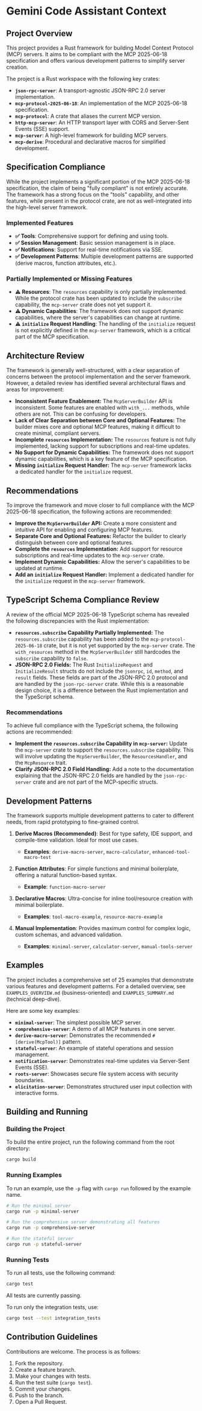 # Gemini Code Assistant Context

## Project Overview

This project provides a Rust framework for building Model Context Protocol (MCP) servers. It aims to be compliant with the MCP 2025-06-18 specification and offers various development patterns to simplify server creation.

The project is a Rust workspace with the following key crates:

*   **`json-rpc-server`**: A transport-agnostic JSON-RPC 2.0 server implementation.
*   **`mcp-protocol-2025-06-18`**: An implementation of the MCP 2025-06-18 specification.
*   **`mcp-protocol`**: A crate that aliases the current MCP version.
*   **`http-mcp-server`**: An HTTP transport layer with CORS and Server-Sent Events (SSE) support.
*   **`mcp-server`**: A high-level framework for building MCP servers.
*   **`mcp-derive`**: Procedural and declarative macros for simplified development.

## Specification Compliance

While the project implements a significant portion of the MCP 2025-06-18 specification, the claim of being "fully compliant" is not entirely accurate. The framework has a strong focus on the "tools" capability, and other features, while present in the protocol crate, are not as well-integrated into the high-level server framework.

### Implemented Features
- **✅ Tools**: Comprehensive support for defining and using tools.
- **✅ Session Management**: Basic session management is in place.
- **✅ Notifications**: Support for real-time notifications via SSE.
- **✅ Development Patterns**: Multiple development patterns are supported (derive macros, function attributes, etc.).

### Partially Implemented or Missing Features
- **⚠️ Resources**: The `resources` capability is only partially implemented. While the protocol crate has been updated to include the `subscribe` capability, the `mcp-server` crate does not yet support it.
- **⚠️ Dynamic Capabilities**: The framework does not support dynamic capabilities, where the server's capabilities can change at runtime.
- **⚠️ `initialize` Request Handling**: The handling of the `initialize` request is not explicitly defined in the `mcp-server` framework, which is a critical part of the MCP specification.

## Architecture Review

The framework is generally well-structured, with a clear separation of concerns between the protocol implementation and the server framework. However, a detailed review has identified several architectural flaws and areas for improvement:

*   **Inconsistent Feature Enablement:** The `McpServerBuilder` API is inconsistent. Some features are enabled with `with_...` methods, while others are not. This can be confusing for developers.
*   **Lack of Clear Separation between Core and Optional Features:** The builder mixes core and optional MCP features, making it difficult to create minimal, compliant servers.
*   **Incomplete `resources` Implementation:** The `resources` feature is not fully implemented, lacking support for subscriptions and real-time updates.
*   **No Support for Dynamic Capabilities:** The framework does not support dynamic capabilities, which is a key feature of the MCP specification.
*   **Missing `initialize` Request Handler:** The `mcp-server` framework lacks a dedicated handler for the `initialize` request.

## Recommendations

To improve the framework and move closer to full compliance with the MCP 2025-06-18 specification, the following actions are recommended:

*   **Improve the `McpServerBuilder` API:** Create a more consistent and intuitive API for enabling and configuring MCP features.
*   **Separate Core and Optional Features:** Refactor the builder to clearly distinguish between core and optional features.
*   **Complete the `resources` Implementation:** Add support for resource subscriptions and real-time updates to the `mcp-server` crate.
*   **Implement Dynamic Capabilities:** Allow the server's capabilities to be updated at runtime.
*   **Add an `initialize` Request Handler:** Implement a dedicated handler for the `initialize` request in the `mcp-server` framework.

## TypeScript Schema Compliance Review

A review of the official MCP 2025-06-18 TypeScript schema has revealed the following discrepancies with the Rust implementation:

*   **`resources.subscribe` Capability Partially Implemented:** The `resources.subscribe` capability has been added to the `mcp-protocol-2025-06-18` crate, but it is not yet supported by the `mcp-server` crate. The `with_resources` method in the `McpServerBuilder` still hardcodes the `subscribe` capability to `false`.
*   **JSON-RPC 2.0 Fields:** The Rust `InitializeRequest` and `InitializeResult` structs do not include the `jsonrpc`, `id`, `method`, and `result` fields. These fields are part of the JSON-RPC 2.0 protocol and are handled by the `json-rpc-server` crate. While this is a reasonable design choice, it is a difference between the Rust implementation and the TypeScript schema.

### Recommendations

To achieve full compliance with the TypeScript schema, the following actions are recommended:

*   **Implement the `resources.subscribe` Capability in `mcp-server`:** Update the `mcp-server` crate to support the `resources.subscribe` capability. This will involve updating the `McpServerBuilder`, the `ResourcesHandler`, and the `McpResource` trait.
*   **Clarify JSON-RPC 2.0 Field Handling:** Add a note to the documentation explaining that the JSON-RPC 2.0 fields are handled by the `json-rpc-server` crate and are not part of the MCP-specific structs.

## Development Patterns

The framework supports multiple development patterns to cater to different needs, from rapid prototyping to fine-grained control.

1.  **Derive Macros (Recommended)**: Best for type safety, IDE support, and compile-time validation. Ideal for most use cases.
    *   **Examples**: `derive-macro-server`, `macro-calculator`, `enhanced-tool-macro-test`

2.  **Function Attributes**: For simple functions and minimal boilerplate, offering a natural function-based syntax.
    *   **Example**: `function-macro-server`

3.  **Declarative Macros**: Ultra-concise for inline tool/resource creation with minimal boilerplate.
    *   **Examples**: `tool-macro-example`, `resource-macro-example`

4.  **Manual Implementation**: Provides maximum control for complex logic, custom schemas, and advanced validation.
    *   **Examples**: `minimal-server`, `calculator-server`, `manual-tools-server`

## Examples

The project includes a comprehensive set of 25 examples that demonstrate various features and development patterns. For a detailed overview, see `EXAMPLES_OVERVIEW.md` (business-oriented) and `EXAMPLES_SUMMARY.md` (technical deep-dive).

Here are some key examples:

*   **`minimal-server`**: The simplest possible MCP server.
*   **`comprehensive-server`**: A demo of all MCP features in one server.
*   **`derive-macro-server`**: Demonstrates the recommended `#[derive(McpTool)]` pattern.
*   **`stateful-server`**: An example of stateful operations and session management.
*   **`notification-server`**: Demonstrates real-time updates via Server-Sent Events (SSE).
*   **`roots-server`**: Showcases secure file system access with security boundaries.
*   **`elicitation-server`**: Demonstrates structured user input collection with interactive forms.

## Building and Running

### Building the Project

To build the entire project, run the following command from the root directory:

```bash
cargo build
```

### Running Examples

To run an example, use the `-p` flag with `cargo run` followed by the example name.

```bash
# Run the minimal server
cargo run -p minimal-server

# Run the comprehensive server demonstrating all features
cargo run -p comprehensive-server

# Run the stateful server
cargo run -p stateful-server
```

### Running Tests

To run all tests, use the following command:

```bash
cargo test
```

All tests are currently passing.

To run only the integration tests, use:

```bash
cargo test --test integration_tests
```

## Contribution Guidelines

Contributions are welcome. The process is as follows:

1.  Fork the repository.
2.  Create a feature branch.
3.  Make your changes with tests.
4.  Run the test suite (`cargo test`).
5.  Commit your changes.
6.  Push to the branch.
7.  Open a Pull Request.
